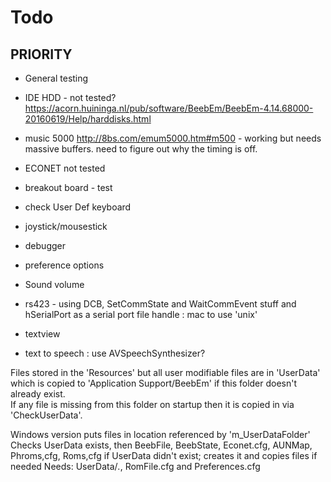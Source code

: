 #  Todo

## PRIORITY
* General testing
* IDE HDD - not tested? https://acorn.huininga.nl/pub/software/BeebEm/BeebEm-4.14.68000-20160619/Help/harddisks.html
* music 5000 http://8bs.com/emum5000.htm#m500 - working but needs massive buffers.  need to figure out why the timing is off.
* ECONET not tested
* breakout board - test
* check User Def keyboard


* joystick/mousestick
* debugger
* preference options
* Sound volume
* rs423 - using DCB, SetCommState and WaitCommEvent stuff and hSerialPort as a serial port file handle : mac to use 'unix'

* textview

* text to speech : use AVSpeechSynthesizer?




Files stored in the 'Resources' but all user modifiable files 
are in 'UserData' which is copied to
'Application Support/BeebEm' if this folder doesn't already exist.  
If any file is missing from this folder on
startup then it is copied in via 'CheckUserData'.

Windows version puts files in location referenced by 'm_UserDataFolder'
Checks UserData exists, then BeebFile, BeebState, Econet.cfg, 
AUNMap, Phroms,cfg, Roms,cfg
if UserData didn't exist; creates it and copies files if needed
Needs: UserData/*.*, RomFile.cfg and Preferences.cfg

